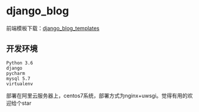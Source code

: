 # django_blog


前端模板下载：[django_blog_templates](https://github.com/geerniya/django_blog_templates)

## 开发环境

```
Python 3.6
django 
pycharm
mysql 5.7
virtualenv
```
部署在阿里云服务器上，centos7系统，部署方式为nginx+uwsgi。觉得有用的欢迎给个star

